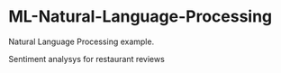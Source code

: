 # ML-Natural-Language-Processing
Natural Language Processing example.

Sentiment analysys for restaurant reviews